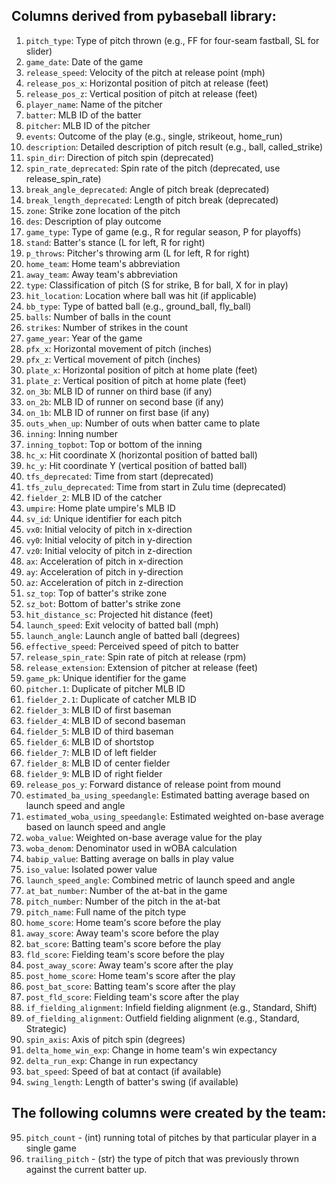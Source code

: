 ## Columns derived from pybaseball library: 
1. `pitch_type`: Type of pitch thrown (e.g., FF for four-seam fastball, SL for slider)
2. `game_date`: Date of the game
3. `release_speed`: Velocity of the pitch at release point (mph)
4. `release_pos_x`: Horizontal position of pitch at release (feet)
5. `release_pos_z`: Vertical position of pitch at release (feet)
6. `player_name`: Name of the pitcher
7. `batter`: MLB ID of the batter
8. `pitcher`: MLB ID of the pitcher
9. `events`: Outcome of the play (e.g., single, strikeout, home_run)
10. `description`: Detailed description of pitch result (e.g., ball, called_strike)
11. `spin_dir`: Direction of pitch spin (deprecated)
12. `spin_rate_deprecated`: Spin rate of the pitch (deprecated, use release_spin_rate)
13. `break_angle_deprecated`: Angle of pitch break (deprecated)
14. `break_length_deprecated`: Length of pitch break (deprecated)
15. `zone`: Strike zone location of the pitch
16. `des`: Description of play outcome
17. `game_type`: Type of game (e.g., R for regular season, P for playoffs)
18. `stand`: Batter's stance (L for left, R for right)
19. `p_throws`: Pitcher's throwing arm (L for left, R for right)
20. `home_team`: Home team's abbreviation
21. `away_team`: Away team's abbreviation
22. `type`: Classification of pitch (S for strike, B for ball, X for in play)
23. `hit_location`: Location where ball was hit (if applicable)
24. `bb_type`: Type of batted ball (e.g., ground_ball, fly_ball)
25. `balls`: Number of balls in the count
26. `strikes`: Number of strikes in the count
27. `game_year`: Year of the game
28. `pfx_x`: Horizontal movement of pitch (inches)
29. `pfx_z`: Vertical movement of pitch (inches)
30. `plate_x`: Horizontal position of pitch at home plate (feet)
31. `plate_z`: Vertical position of pitch at home plate (feet)
32. `on_3b`: MLB ID of runner on third base (if any)
33. `on_2b`: MLB ID of runner on second base (if any)
34. `on_1b`: MLB ID of runner on first base (if any)
35. `outs_when_up`: Number of outs when batter came to plate
36. `inning`: Inning number
37. `inning_topbot`: Top or bottom of the inning
38. `hc_x`: Hit coordinate X (horizontal position of batted ball)
39. `hc_y`: Hit coordinate Y (vertical position of batted ball)
40. `tfs_deprecated`: Time from start (deprecated)
41. `tfs_zulu_deprecated`: Time from start in Zulu time (deprecated)
42. `fielder_2`: MLB ID of the catcher
43. `umpire`: Home plate umpire's MLB ID
44. `sv_id`: Unique identifier for each pitch
45. `vx0`: Initial velocity of pitch in x-direction
46. `vy0`: Initial velocity of pitch in y-direction
47. `vz0`: Initial velocity of pitch in z-direction
48. `ax`: Acceleration of pitch in x-direction
49. `ay`: Acceleration of pitch in y-direction
50. `az`: Acceleration of pitch in z-direction
51. `sz_top`: Top of batter's strike zone
52. `sz_bot`: Bottom of batter's strike zone
53. `hit_distance_sc`: Projected hit distance (feet)
54. `launch_speed`: Exit velocity of batted ball (mph)
55. `launch_angle`: Launch angle of batted ball (degrees)
56. `effective_speed`: Perceived speed of pitch to batter
57. `release_spin_rate`: Spin rate of pitch at release (rpm)
58. `release_extension`: Extension of pitcher at release (feet)
59. `game_pk`: Unique identifier for the game
60. `pitcher.1`: Duplicate of pitcher MLB ID
61. `fielder_2.1`: Duplicate of catcher MLB ID
62. `fielder_3`: MLB ID of first baseman
63. `fielder_4`: MLB ID of second baseman
64. `fielder_5`: MLB ID of third baseman
65. `fielder_6`: MLB ID of shortstop
66. `fielder_7`: MLB ID of left fielder
67. `fielder_8`: MLB ID of center fielder
68. `fielder_9`: MLB ID of right fielder
69. `release_pos_y`: Forward distance of release point from mound
70. `estimated_ba_using_speedangle`: Estimated batting average based on launch speed and angle
71. `estimated_woba_using_speedangle`: Estimated weighted on-base average based on launch speed and angle
72. `woba_value`: Weighted on-base average value for the play
73. `woba_denom`: Denominator used in wOBA calculation
74. `babip_value`: Batting average on balls in play value
75. `iso_value`: Isolated power value
76. `launch_speed_angle`: Combined metric of launch speed and angle
77. `at_bat_number`: Number of the at-bat in the game
78. `pitch_number`: Number of the pitch in the at-bat
79. `pitch_name`: Full name of the pitch type
80. `home_score`: Home team's score before the play
81. `away_score`: Away team's score before the play
82. `bat_score`: Batting team's score before the play
83. `fld_score`: Fielding team's score before the play
84. `post_away_score`: Away team's score after the play
85. `post_home_score`: Home team's score after the play
86. `post_bat_score`: Batting team's score after the play
87. `post_fld_score`: Fielding team's score after the play
88. `if_fielding_alignment`: Infield fielding alignment (e.g., Standard, Shift)
89. `of_fielding_alignment`: Outfield fielding alignment (e.g., Standard, Strategic)
90. `spin_axis`: Axis of pitch spin (degrees)
91. `delta_home_win_exp`: Change in home team's win expectancy
92. `delta_run_exp`: Change in run expectancy
93. `bat_speed`: Speed of bat at contact (if available)
94. `swing_length`: Length of batter's swing (if available)

## The following columns were created by the team: 
95. `pitch_count` - (int) running total of pitches by that particular player in a single game
96. `trailing_pitch` - (str) the type of pitch that was previously thrown against the current batter up. 